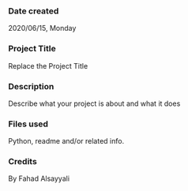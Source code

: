### Date created
2020/06/15, Monday

### Project Title
Replace the Project Title

### Description
Describe what your project is about and what it does

### Files used
Python, readme and/or related info.

### Credits
By Fahad Alsayyali

